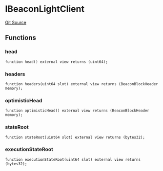 # IBeaconLightClient
[Git Source](https://github.com/LimeChain/crc-protocol/blob/0433ea433f562c1a7a34816f3e2c7926f9fa24dd/src/lightclient/interfaces/IBeaconLightClient.sol)


## Functions
### head


```solidity
function head() external view returns (uint64);
```

### headers


```solidity
function headers(uint64 slot) external view returns (BeaconBlockHeader memory);
```

### optimisticHead


```solidity
function optimisticHead() external view returns (BeaconBlockHeader memory);
```

### stateRoot


```solidity
function stateRoot(uint64 slot) external view returns (bytes32);
```

### executionStateRoot


```solidity
function executionStateRoot(uint64 slot) external view returns (bytes32);
```

